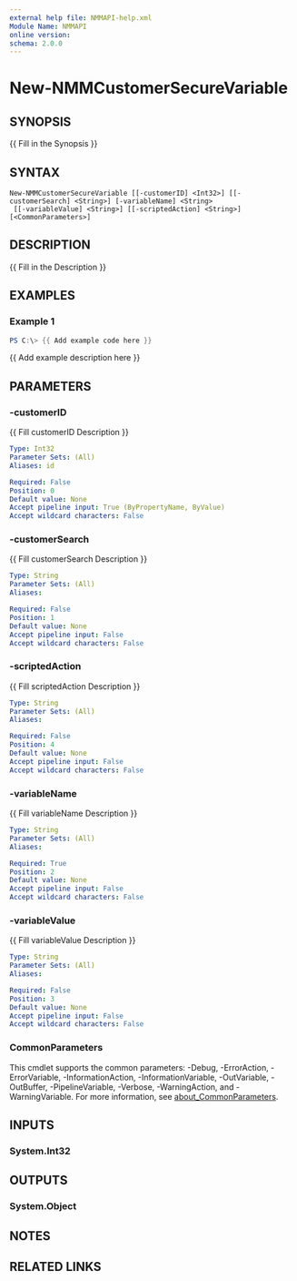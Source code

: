 ```yaml
---
external help file: NMMAPI-help.xml
Module Name: NMMAPI
online version:
schema: 2.0.0
---
```


# New-NMMCustomerSecureVariable

## SYNOPSIS
{{ Fill in the Synopsis }}

## SYNTAX

```
New-NMMCustomerSecureVariable [[-customerID] <Int32>] [[-customerSearch] <String>] [-variableName] <String>
 [[-variableValue] <String>] [[-scriptedAction] <String>] [<CommonParameters>]
```

## DESCRIPTION
{{ Fill in the Description }}

## EXAMPLES

### Example 1
```powershell
PS C:\> {{ Add example code here }}
```

{{ Add example description here }}

## PARAMETERS

### -customerID
{{ Fill customerID Description }}

```yaml
Type: Int32
Parameter Sets: (All)
Aliases: id

Required: False
Position: 0
Default value: None
Accept pipeline input: True (ByPropertyName, ByValue)
Accept wildcard characters: False
```

### -customerSearch
{{ Fill customerSearch Description }}

```yaml
Type: String
Parameter Sets: (All)
Aliases:

Required: False
Position: 1
Default value: None
Accept pipeline input: False
Accept wildcard characters: False
```

### -scriptedAction
{{ Fill scriptedAction Description }}

```yaml
Type: String
Parameter Sets: (All)
Aliases:

Required: False
Position: 4
Default value: None
Accept pipeline input: False
Accept wildcard characters: False
```

### -variableName
{{ Fill variableName Description }}

```yaml
Type: String
Parameter Sets: (All)
Aliases:

Required: True
Position: 2
Default value: None
Accept pipeline input: False
Accept wildcard characters: False
```

### -variableValue
{{ Fill variableValue Description }}

```yaml
Type: String
Parameter Sets: (All)
Aliases:

Required: False
Position: 3
Default value: None
Accept pipeline input: False
Accept wildcard characters: False
```

### CommonParameters
This cmdlet supports the common parameters: -Debug, -ErrorAction, -ErrorVariable, -InformationAction, -InformationVariable, -OutVariable, -OutBuffer, -PipelineVariable, -Verbose, -WarningAction, and -WarningVariable. For more information, see [about_CommonParameters](http://go.microsoft.com/fwlink/?LinkID=113216).

## INPUTS

### System.Int32

## OUTPUTS

### System.Object
## NOTES

## RELATED LINKS
